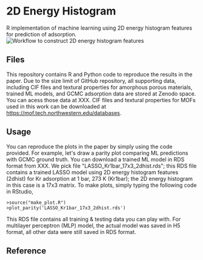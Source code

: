 # 2D Energy Histogram
R implementation of machine learning using 2D energy histogram features for prediction of adsorption.<br/>
![Workflow to construct 2D energy histogram features](https://github.com/snurr-group/2D-energy-histogram/blob/main/feature_engineering_scheme.jpg)

## Files
This repository contains R and Python code to reproduce the results in the paper. Due to the size limit of GitHub repository, all supporting data, including CIF files and textural properties for amorphous porous materials, trained ML models, and GCMC adsorption data are stored at Zenodo space. You can acess those data at XXX. CIF files and textural properties for MOFs used in this work can be downloaded at https://mof.tech.northwestern.edu/databases.

## Usage
You can reproduce the plots in the paper by simply using the code provided. For example, let's draw a parity plot comparing ML predictions with GCMC ground truth. You can download a trained ML model in RDS format from XXX. We pick file "LASSO_Kr1bar_17x3_2dhist.rds"; this RDS file contains a trained LASSO model using 2D energy histogram features (2dhist) for Kr adsorption at 1 bar, 273 K (Kr1bar); the 2D energy histogram in this case is a 17x3 matrix. To make plots, simply typing the following code in RStudio,
```
>source("make_plot.R")
>plot_parity('LASSO_Kr1bar_17x3_2dhist.rds')
```
This RDS file contains all training & testing data you can play with. For multilayer perceptron (MLP) model, the actual model was saved in H5 format, all other data were still saved in RDS format.

## Reference

